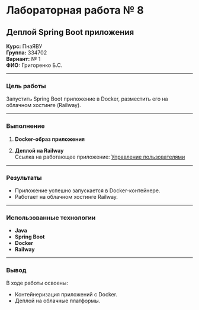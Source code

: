 # Лабораторная работа № 8

## Деплой Spring Boot приложения

**Курс:** ПнаЯВУ  
**Группа:** 334702  
**Вариант:** № 1  
**ФИО:** Григоренко Б.С.

---

### Цель работы
Запустить Spring Boot приложение в Docker, разместить его на облачном хостинге (Railway).

---

### Выполнение

1. **Docker-образ приложения**  

2. **Деплой на Railway**  
   Ссылка на работающее приложение: [Управление пользователями](https://labsspring4sem-production.up.railway.app/)

---

### Результаты
- Приложение успешно запускается в Docker-контейнере.
- Работает на облачном хостинге Railway.

---

### Использованные технологии
- **Java**
- **Spring Boot**
- **Docker**
- **Railway**

---

### Вывод
В ходе работы освоены:
- Контейнеризация приложений с Docker.
- Деплой на облачные платформы.
